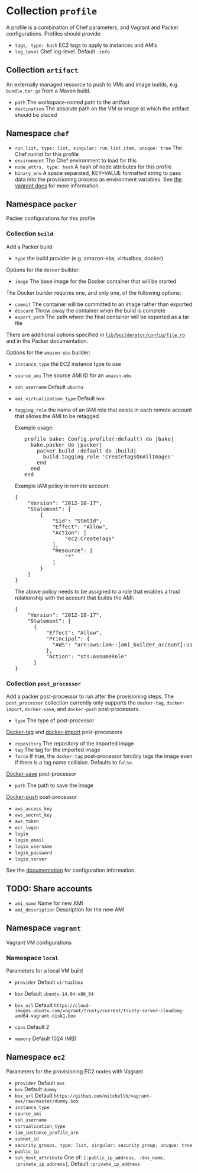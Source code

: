 Collection `profile`
====================

A profile is a combination of Chef parameters, and Vagrant and Packer configurations. Profiles should provide

* `tags, type: hash` EC2 tags to apply to instances and AMIs
* `log_level` Chef log-level. Default `:info`

## Collection `artifact`

An externally managed resource to push to VMs and image builds, e.g. `bundle.tar.gz` from a Maven build.

* `path` The workspace-rooted path to the artifact
* `destination` The absolute path on the VM or image at which the artifact should be placed

## Namespace `chef`
* `run_list, type: list, singular: run_list_item, unique: true` The Chef runlist for this profile
* `environment` The Chef environment to load for this
* `node_attrs, type: hash` A hash of node attributes for this profile
* `binary_env` A space separated, KEY=VALUE formatted string to pass data
    into the provisioning process as environment variables. See
    [the vagrant docs](https://www.vagrantup.com/docs/provisioning/chef_common.html#binary_env)
    for more information.


## Namespace `packer`

Packer configurations for this profile

### Collection `build`

Add a Packer build

* `type` the build provider (e.g. amazon-ebs, virtualbox, docker)

Options for the `docker` builder:

* `image` The base image for the Docker container that will be started

The Docker builder requires one, and only one, of the following options:

* `commit` The container will be committed to an image rather than exported
* `discard` Throw away the container when the build is complete
* `export_path` The path where the final container will be exported as a tar file

There are additional options specified in [`lib/builderator/config/file.rb`](../../lib/builderator/config/file.rb) and
in the Packer documentation.

Options for the `amazon-ebs` builder:

* `instance_type` the EC2 instance type to use
* `source_ami` The source AMI ID for an `amazon-ebs`
* `ssh_username` Default `ubuntu`
* `ami_virtualization_type` Default `hvm`
* `tagging_role` the name of an IAM role that exists in each remote account that allows the AMI to be retagged

  Example usage:

  <pre>
     profile bake: Config.profile(:default) do |bake|
       bake.packer do |packer|
         packer.build :default do |build|
           build.tagging_role 'CreateTagsOnAllImages'
         end
       end
     end
  </pre>

  Example IAM policy in remote account:

  <pre>
  {
      "Version": "2012-10-17",
      "Statement": [
          {
              "Sid": "StmtId",
              "Effect": "Allow",
              "Action": [
                  "ec2:CreateTags"
              ],
              "Resource": [
                  "*"
              ]
          }
      ]
  }
  </pre>


  The above policy needs to be assigned to a role that enables a trust relationship with the account that builds the AMI:

  <pre>
  {
      "Version": "2012-10-17",
      "Statement": [
        {
            "Effect": "Allow",
            "Principal": {
              "AWS": "arn:aws:iam::[ami_builder_account]:user/[ami_builder_user]"
            },
            "Action": "sts:AssumeRole"
        }
  }
  </pre>

### Collection `post_processor`

Add a packer post-processor to run after the provisioning steps.
The `post_processor` collection currently only supports the `docker-tag`,
`docker-import`, `docker-save`, and `docker-push` post-processors.

* `type` The type of post-processor

[Docker-tag][] and [docker-import][] post-processors

* `repository` The repository of the imported image
* `tag` The tag for the imported image
* `force` If true, the `docker-tag` post-processor forcibly tags the image even if there is a tag name collision. Defaults to `false`.

[Docker-save][] post-processor

* `path` The path to save the image

[Docker-push][] post-processor

* `aws_access_key`
* `aws_secret_key`
* `aws_token`
* `ecr_login`
* `login`
* `login_email`
* `login_username`
* `login_password`
* `login_server`

See the [documentation][docker-push] for configuration information.

## TODO: Share accounts

* `ami_name` Name for new AMI
* `ami_description` Description for the new AMI


## Namespace `vagrant`

Vagrant VM configurations

### Namespace `local`

Parameters for a local VM build

* `provider` Default `virtualbox`
* `box` Default `ubuntu-14.04-x86_64`
* `box_url` Default `https://cloud-images.ubuntu.com/vagrant/trusty/current/trusty-server-cloudimg-amd64-vagrant-disk1.box`

* `cpus` Default 2
* `memory` Default 1024 (MB)

## Namespace `ec2`

Parameters for the provisioning EC2 nodes with Vagrant

* `provider` Default `aws`
* `box` Default `dummy`
* `box_url` Default `https://github.com/mitchellh/vagrant-aws/raw/master/dummy.box`
* `instance_type`
* `source_ami`
* `ssh_username`
* `virtualization_type`
* `iam_instance_profile_arn`
* `subnet_id`
* `security_groups, type: list, singular: security_group, unique: true`
* `public_ip`
* `ssh_host_attribute` One of: `[:public_ip_address, :dns_name, :private_ip_address]`, Default `:private_ip_address`

[docker-tag]: https://www.packer.io/docs/post-processors/docker-tag.html
[docker-import]: https://www.packer.io/docs/post-processors/docker-import.html
[docker-save]: https://www.packer.io/docs/post-processors/docker-save.html
[docker-push]: https://www.packer.io/docs/post-processors/docker-push.html
